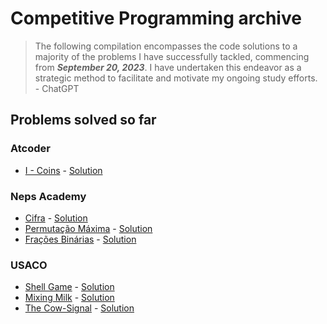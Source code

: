 # Competitive Programming archive
> The following compilation encompasses the code solutions to a majority of the problems I have successfully tackled, commencing from _**September 20, 2023**_. I have undertaken this endeavor as a strategic method to facilitate and motivate my ongoing study efforts.  
> \- ChatGPT

## Problems solved so far

### Atcoder
- [I - Coins](https://atcoder.jp/contests/dp/tasks/dp_i) - [Solution](AtCoder/I%20-%20Coins/main.cpp)

### Neps Academy
- [Cifra](https://neps.academy/br/competition/1732/exercise/2509) - [Solution](Neps%20Academy/Cifra/main.cpp)
- [Permutação Máxima](https://neps.academy/br/competition/1732/exercise/2507) - [Solution](Neps%20Academy/Frações%20Binárias/main.cpp)
- [Frações Binárias](https://neps.academy/br/competition/1732/exercise/2473) - [Solution](Neps%20Academy/Permutação%20Máxima/main.cpp)

### USACO

- [Shell Game](http://www.usaco.org/index.php?page=viewproblem2&cpid=891) - [Solution](USACO/Shell%20Game/main.cpp)
- [Mixing Milk](http://www.usaco.org/index.php?page=viewproblem2&cpid=855) - [Solution](USACO/Mixing%20Milk/main.cpp)
- [The Cow-Signal](http://www.usaco.org/index.php?page=viewproblem2&cpid=665) - [Solution](USACO/The%20Cow-Signal/)